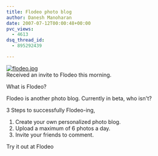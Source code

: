 ```yaml
---
title: Flodeo photo blog
author: Danesh Manoharan
date: 2007-07-12T00:00:48+00:00
pvc_views:
  - 4613
dsq_thread_id:
  - 895292439

---
```

[![flodeo.jpg][1]][2]  
Received an invite to Flodeo this morning.

What is Flodeo?

Flodeo is another photo blog. Currently in beta, who isn't?

3 Steps to successfully Flodeo-ing,

  1. Create your own personalized photo blog.
  2. Upload a maximum of 6 photos a day.
  3. Invite your friends to comment.

Try it out at Flodeo

 [1]: /wp-content/uploads/2007/07/flodeo.jpg
 [2]: /wp-content/uploads/2007/07/flodeo.jpg "flodeo.jpg"